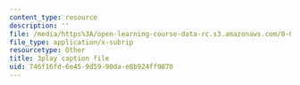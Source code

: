```yaml
---
content_type: resource
description: ''
file: /media/https%3A/open-learning-course-data-rc.s3.amazonaws.com/8-04-quantum-physics-i-spring-2016/746f16fd6e459d5990dae8b924ff9870_CR-eOhdxbes.srt
file_type: application/x-subrip
resourcetype: Other
title: 3play caption file
uid: 746f16fd-6e45-9d59-90da-e8b924ff9870
---
```

